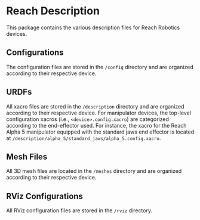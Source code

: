 # Reach Description

This package contains the various description files for Reach Robotics devices.

## Configurations

The configuration files are stored in the `/config` directory and are
organized according to their respective device.

## URDFs

All xacro files are stored in the `/description` directory and are organized
according to their respective device. For manipulator devices, the top-level
configuration xacros (i.e., `<device>.config.xacro`) are categorized according
to the end-effector used. For instance, the xacro for the Reach Alpha 5
manipulator equipped with the standard jaws end effector is located at
`/description/alpha_5/standard_jaws/alpha_5.config.xacro`.

## Mesh Files

All 3D mesh files are located in the `/meshes` directory and are organized
according to their respective device.

## RViz Configurations

All RViz configuration files are stored in the `/rviz` directory.
